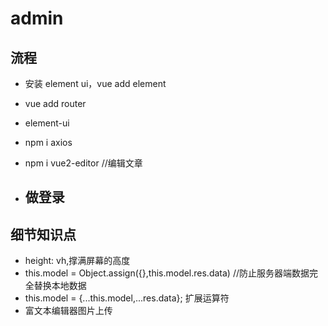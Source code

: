 # admin
## 流程
- 安装 element ui，vue add element
- vue add router
- element-ui
- npm i axios
- npm i vue2-editor //编辑文章

- 做登录
  - 


## 细节知识点
- height: vh,撑满屏幕的高度
- this.model = Object.assign({},this.model.res.data) //防止服务器端数据完全替换本地数据
- this.model = {...this.model,...res.data}; 扩展运算符
- 富文本编辑器图片上传



